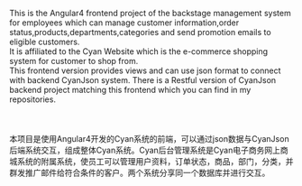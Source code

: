 This is the Angular4 frontend project of the backstage management system for employees which can manage customer information,order status,products,departments,categories and send promotion emails to eligible customers.<br>
It is affiliated to the Cyan Website which is the e-commerce shopping system for customer to shop from.<br>
This frontend version provides views and can use json format to connect with backend CyanJson system. There is a Restful version of CyanJson backend project matching this frontend which you can find in my repositories.<br>
<br>
<br>
<br>
本项目是使用Angular4开发的Cyan系统的前端，可以通过json数据与CyanJson后端系统交互，组成整体Cyan系统。Cyan后台管理系统是Cyan电子商务网上商城系统的附属系统，使员工可以管理用户资料，订单状态，商品，部门，分类，并群发推广邮件给符合条件的客户。两个系统分享同一个数据库并进行交互。<br>